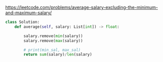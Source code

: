 https://leetcode.com/problems/average-salary-excluding-the-minimum-and-maximum-salary/

```python
class Solution:
    def average(self, salary: List[int]) -> float:

        salary.remove(min(salary))
        salary.remove(max(salary))

        # print(min_sal, max_sal)
        return sum(salary)/len(salary)
```
